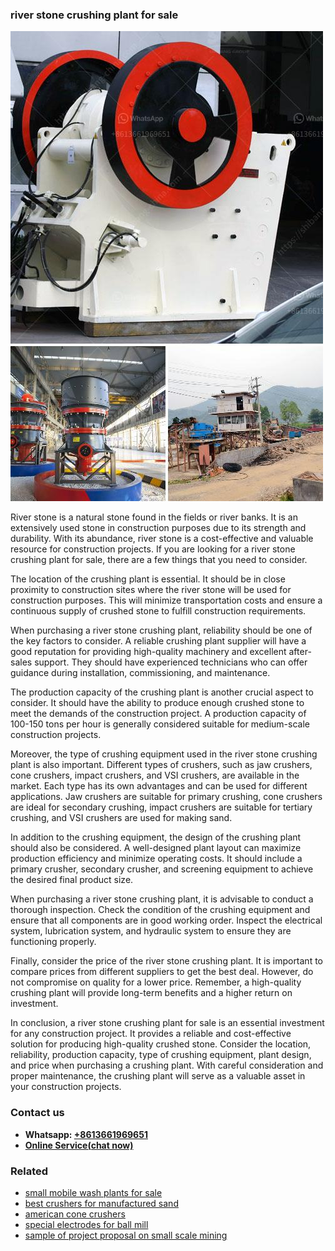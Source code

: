 <h3>river stone crushing plant for sale</h3><img src='1708498269.jpg' alt=''><p>River stone is a natural stone found in the fields or river banks. It is an extensively used stone in construction purposes due to its strength and durability. With its abundance, river stone is a cost-effective and valuable resource for construction projects. If you are looking for a river stone crushing plant for sale, there are a few things that you need to consider.</p><p>The location of the crushing plant is essential. It should be in close proximity to construction sites where the river stone will be used for construction purposes. This will minimize transportation costs and ensure a continuous supply of crushed stone to fulfill construction requirements.</p><p>When purchasing a river stone crushing plant, reliability should be one of the key factors to consider. A reliable crushing plant supplier will have a good reputation for providing high-quality machinery and excellent after-sales support. They should have experienced technicians who can offer guidance during installation, commissioning, and maintenance.</p><p>The production capacity of the crushing plant is another crucial aspect to consider. It should have the ability to produce enough crushed stone to meet the demands of the construction project. A production capacity of 100-150 tons per hour is generally considered suitable for medium-scale construction projects.</p><p>Moreover, the type of crushing equipment used in the river stone crushing plant is also important. Different types of crushers, such as jaw crushers, cone crushers, impact crushers, and VSI crushers, are available in the market. Each type has its own advantages and can be used for different applications. Jaw crushers are suitable for primary crushing, cone crushers are ideal for secondary crushing, impact crushers are suitable for tertiary crushing, and VSI crushers are used for making sand.</p><p>In addition to the crushing equipment, the design of the crushing plant should also be considered. A well-designed plant layout can maximize production efficiency and minimize operating costs. It should include a primary crusher, secondary crusher, and screening equipment to achieve the desired final product size.</p><p>When purchasing a river stone crushing plant, it is advisable to conduct a thorough inspection. Check the condition of the crushing equipment and ensure that all components are in good working order. Inspect the electrical system, lubrication system, and hydraulic system to ensure they are functioning properly.</p><p>Finally, consider the price of the river stone crushing plant. It is important to compare prices from different suppliers to get the best deal. However, do not compromise on quality for a lower price. Remember, a high-quality crushing plant will provide long-term benefits and a higher return on investment.</p><p>In conclusion, a river stone crushing plant for sale is an essential investment for any construction project. It provides a reliable and cost-effective solution for producing high-quality crushed stone. Consider the location, reliability, production capacity, type of crushing equipment, plant design, and price when purchasing a crushing plant. With careful consideration and proper maintenance, the crushing plant will serve as a valuable asset in your construction projects.</p><h3>Contact us</h3><ul><li><strong>Whatsapp:&nbsp;<a href="https://wa.me/8613661969651">+8613661969651</a></strong></li><li><a href="https://swt.shibang-china.com/?git&amp;zhl&amp;river stone crushing plant for sale"><strong>Online Service(chat now)</strong></a></li></ul><h3>Related</h3><ul><li><a href='small mobile wash plants for sale.md'>small mobile wash plants for sale</a></li><li><a href='best crushers for manufactured sand.md'>best crushers for manufactured sand</a></li><li><a href='american cone crushers.md'>american cone crushers</a></li><li><a href='special electrodes for ball mill.md'>special electrodes for ball mill</a></li><li><a href='sample of project proposal on small scale mining.md'>sample of project proposal on small scale mining</a></li></ul>